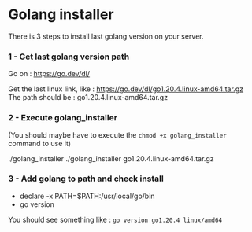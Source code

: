 # Golang installer

There is 3 steps to install last golang version on your server.

### 1 - Get last golang version path

Go on : https://go.dev/dl/

Get the last linux link, like : https://go.dev/dl/go1.20.4.linux-amd64.tar.gz
The path should be : go1.20.4.linux-amd64.tar.gz

### 2 - Execute golang_installer

(You should maybe have to execute the `chmod +x golang_installer` command to use it)

./golang_installer <version>
./golang_installer go1.20.4.linux-amd64.tar.gz

### 3 - Add golang to path and check install

- declare -x PATH=$PATH:/usr/local/go/bin
- go version

You should see something like : 
`go version go1.20.4 linux/amd64` 
